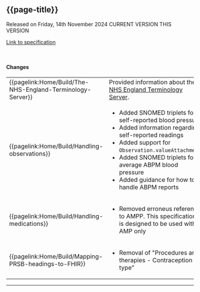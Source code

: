 ## {{page-title}}

<span class="nhsd-a-tag nhsd-a-tag--bg-light-blue">Released on Friday, 14th November 2024</span>
<span class="nhsd-a-tag nhsd-a-tag--bg-light-green">CURRENT VERSION</span>
<span class="nhsd-a-tag nhsd-a-tag--bg-light-red">THIS VERSION</span>

[Link to specification](https://simplifier.net/guide/gp-connect--update-record--itk3/Home/Introduction/Release-notes?version=1.2.0-public-beta)


<br />

#### Changes


<table data-responsive>
    <tbody>
        <!-- NHS England Terminmology Server -->
        <tr>
            <td class="nhsd-m-table__highlighted-items">
                {{pagelink:Home/Build/The-NHS-England-Terminology-Server}}
            </td>
            <td>
                Provided information about the <a href="https://digital.nhs.uk/services/terminology-server" target="_blank">NHS England Terminology Server</a>.
            </td>
        </tr>
        <!-- Updated handling observations -->
        <tr>
            <td class="nhsd-m-table__highlighted-items">
                {{pagelink:Home/Build/Handling-observations}}
            </td>
            <td>
                <ul>
                    <li>Added SNOMED triplets for self-reported blood pressure</li>
                    <li>Added information regarding self-reported readings</li>
                    <li>Added support for <code>Observation.valueAttachment</code></li>
                    <li>Added SNOMED triplets for average ABPM blood pressure</li>
                    <li>Added guidance for how to handle ABPM reports</li>
                </ul>
            </td>
        </tr>
        <!-- ampp -->
        <tr>
            <td class="nhsd-m-table__highlighted-items">
                {{pagelink:Home/Build/Handling-medications}}
            </td>
            <td>
                <ul>
                    <li>Removed erroneus reference to AMPP. This specification is designed to be used with AMP only</li>
                </ul>
            </td>
        </tr>
        <!-- Contraception type -->
        <tr>
            <td class="nhsd-m-table__highlighted-items">
                {{pagelink:Home/Build/Mapping-PRSB-headings-to-FHIR}}
            </td>
            <td>
                <ul>
                    <li>Removal of "Procedures and therapies - Contraception type"</li>
                </ul>
            </td>
        </tr>
    </tbody>
</table>

---